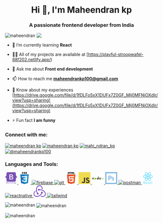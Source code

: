 
<h1 align="center">Hi 👋, I'm Maheendran kp</h1>
<h3 align="center">A passionate frontend developer from India</h3>
<img align="right" width="400" src="https://cdn.dribbble.com/users/1162077/screenshots/3848914/programmer.gif"/>

<p align="left"> <img src="https://komarev.com/ghpvc/?username=maheendran&label=Profile%20views&color=0e75b6&style=flat" alt="maheendran" /> </p>

- 🌱 I’m currently learning **React**

- 👨‍💻 All of my projects are available at [https://playful-stroopwafel-88f202.netlify.app/)

- 💬 Ask me about **Front end development**

- 📫 How to reach me **maheendrankp100@gmail.com**

- 📄 Know about my experiences [https://drive.google.com/file/d/1fDLFo5xX1DUFx7Z0GF_Mlj0MFNjOXdIr/view?usp=sharing](https://drive.google.com/file/d/1fDLFo5xX1DUFx7Z0GF_Mlj0MFNjOXdIr/view?usp=sharing)

- ⚡ Fun fact **I am funny**

<h3 align="left">Connect with me:</h3>
<p align="left">
<a href="https://linkedin.com/in/maheendran kp" target="blank"><img align="center" src="https://www.linkedin.com/in/maheendran-kp-aa2b9122b/" alt="maheendran kp" height="30" width="40" /></a>
<a href="https://codesandbox.com/maheendran kp" target="blank"><img align="center" src="https://raw.githubusercontent.com/rahuldkjain/github-profile-readme-generator/master/src/images/icons/Social/codesandbox.svg" alt="maheendran kp" height="30" width="40" /></a>
<a href="https://instagram.com/mahi_ndran_kp" target="blank"><img align="center" src="https://raw.githubusercontent.com/rahuldkjain/github-profile-readme-generator/master/src/images/icons/Social/instagram.svg" alt="mahi_ndran_kp" height="30" width="40" /></a>
<a href="https://www.hackerrank.com/@maheendrankp100" target="blank"><img align="center" src="https://raw.githubusercontent.com/rahuldkjain/github-profile-readme-generator/master/src/images/icons/Social/hackerrank.svg" alt="@maheendrankp100" height="30" width="40" /></a>
</p>

<h3 align="left">Languages and Tools:</h3>
<p align="left"> <a href="https://getbootstrap.com" target="_blank" rel="noreferrer"> <img src="https://raw.githubusercontent.com/devicons/devicon/master/icons/bootstrap/bootstrap-plain-wordmark.svg" alt="bootstrap" width="40" height="40"/> </a> <a href="https://www.w3schools.com/css/" target="_blank" rel="noreferrer"> <img src="https://raw.githubusercontent.com/devicons/devicon/master/icons/css3/css3-original-wordmark.svg" alt="css3" width="40" height="40"/> </a> <a href="https://firebase.google.com/" target="_blank" rel="noreferrer"> <img src="https://www.vectorlogo.zone/logos/firebase/firebase-icon.svg" alt="firebase" width="40" height="40"/> </a> <a href="https://git-scm.com/" target="_blank" rel="noreferrer"> <img src="https://www.vectorlogo.zone/logos/git-scm/git-scm-icon.svg" alt="git" width="40" height="40"/> </a> <a href="https://www.w3.org/html/" target="_blank" rel="noreferrer"> <img src="https://raw.githubusercontent.com/devicons/devicon/master/icons/html5/html5-original-wordmark.svg" alt="html5" width="40" height="40"/> </a> <a href="https://developer.mozilla.org/en-US/docs/Web/JavaScript" target="_blank" rel="noreferrer"> <img src="https://raw.githubusercontent.com/devicons/devicon/master/icons/javascript/javascript-original.svg" alt="javascript" width="40" height="40"/> </a> <a href="https://nodejs.org" target="_blank" rel="noreferrer"> <img src="https://raw.githubusercontent.com/devicons/devicon/master/icons/nodejs/nodejs-original-wordmark.svg" alt="nodejs" width="40" height="40"/> </a> <a href="https://www.photoshop.com/en" target="_blank" rel="noreferrer"> <img src="https://raw.githubusercontent.com/devicons/devicon/master/icons/photoshop/photoshop-line.svg" alt="photoshop" width="40" height="40"/> </a> <a href="https://postman.com" target="_blank" rel="noreferrer"> <img src="https://www.vectorlogo.zone/logos/getpostman/getpostman-icon.svg" alt="postman" width="40" height="40"/> </a> <a href="https://reactjs.org/" target="_blank" rel="noreferrer"> <img src="https://raw.githubusercontent.com/devicons/devicon/master/icons/react/react-original-wordmark.svg" alt="react" width="40" height="40"/> </a> <a href="https://reactnative.dev/" target="_blank" rel="noreferrer"> <img src="https://reactnative.dev/img/header_logo.svg" alt="reactnative" width="40" height="40"/> </a> <a href="https://redux.js.org" target="_blank" rel="noreferrer"> <img src="https://raw.githubusercontent.com/devicons/devicon/master/icons/redux/redux-original.svg" alt="redux" width="40" height="40"/> </a> <a href="https://tailwindcss.com/" target="_blank" rel="noreferrer"> <img src="https://www.vectorlogo.zone/logos/tailwindcss/tailwindcss-icon.svg" alt="tailwind" width="40" height="40"/> </a> </p>

<p><img align="left" src="https://github-readme-stats.vercel.app/api/top-langs?username=maheendran&show_icons=true&locale=en&layout=compact" alt="maheendran" /></p>

<p>&nbsp;<img align="center" src="https://github-readme-stats.vercel.app/api?username=maheendran&show_icons=true&locale=en" alt="maheendran" /></p>

<p><img align="center" src="https://github-readme-streak-stats.herokuapp.com/?user=maheendran&" alt="maheendran" /></p>
